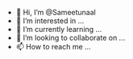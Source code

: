 - 👋 Hi, I’m @Sameetunaal
- 👀 I’m interested in ...
- 🌱 I’m currently learning ...
- 💞️ I’m looking to collaborate on ...
- 📫 How to reach me ...

<!---
Sameetunaal/Sameetunaal is a ✨ special ✨ repository because its `README.md` (this file) appears on your GitHub profile.
You can click the Preview link to take a look at your changes.
--->
